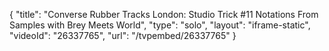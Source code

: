 {
    "title": "Converse Rubber Tracks London: Studio Trick #11 Notations From Samples with Brey Meets World",
    "type": "solo",
    "layout": "iframe-static",
    "videoId": "26337765",
    "url": "\/tvpembed\/26337765"
}